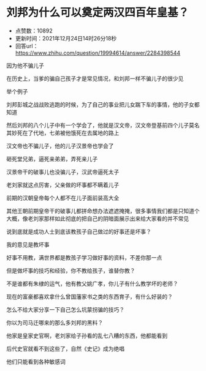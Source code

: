 # 刘邦为什么可以奠定两汉四百年皇基？
- 点赞数：10892
- 更新时间：2021年12月24日14时26分18秒
- 回答url：https://www.zhihu.com/question/19994614/answer/2284398544
<body>
 <p data-pid="Mg_d6gma">因为他不骗儿子</p>
 <p data-pid="t3TbEtjB">在历史上，当爹的骗自己孩子才是常见情况，和刘邦一样不骗儿子的很少见</p>
 <p data-pid="xgeafYPs">举个例子</p>
 <p data-pid="Kb8Mllj9">刘邦彭城之战战败逃跑的时候，为了自己的事业把儿女踹下车的事情，他的子女都知道</p>
 <p data-pid="Bj23RqEX">然后刘邦的八个儿子中有一个学会了，他就是汉文帝，汉文帝登基前四个儿子莫名其妙死在了代地，七弟被他饿死在去属地的路上</p>
 <p data-pid="JmdCH_wv">汉文帝也不骗儿子，他的儿子汉景帝也学会了</p>
 <p data-pid="zkSZGA91">砸死堂兄弟，逼死亲弟弟，弄死亲儿子</p>
 <p data-pid="zfqMnH7v">汉景帝干的破事儿也没骗儿子，汉武帝逼死太子</p>
 <p data-pid="RQYYEZhR">老刘家就这点厉害，父亲做的坏事都不瞒着儿子</p>
 <p data-pid="hMk4nG4c">前期的汉朝皇帝每个人都不在儿子面前装高大全</p>
 <p data-pid="u2IezKO2">其他王朝前期皇帝干的破事儿都拼命想办法遮遮掩掩，很多事情我们都是只知道个大概，像老刘家那样如此彻底的把自己的阴暗面展示出来给大家看的并不常见</p>
 <p data-pid="7hZZ_MfT">说到底就是成功人士到底该教孩子自己做过的好事还是坏事？</p>
 <p data-pid="apJbZmnp">我的意见是教坏事</p>
 <p data-pid="V9fZEHrk">好事不用教，满世界都是教孩子学习做好事的资料，不差你那一点</p>
 <p data-pid="UqXeSDkb">但是做坏事的技巧和经验，你不教给孩子，谁替你教？</p>
 <p data-pid="mCaafiYb">不是谁都有朱棣的运气，他有教父姚广孝，你儿子有什么教学坏的老师？</p>
 <p data-pid="DpdcJZeb">现在的富豪都喜欢拿什么曾国藩家书之类的东西育子，有什么好装的？</p>
 <p data-pid="dGit7WkD">怎么不给大家分享一下自己怎么坑蒙拐骗的技巧？</p>
 <p data-pid="0x6RTAz1">你以为司马迁哪来的那么多刘邦的黑料？</p>
 <p data-pid="e3F0CFzE">他家是皇家史官啊，老刘家给子孙看的乱七八糟的东西，他都能看到</p>
 <p data-pid="01QoK5nk">后代史官就看不到这些了，自然《史记》成为绝唱</p>
 <p data-pid="s_c_jLTs">他们只能看到各种敏感词</p>
 <p></p>
</body>